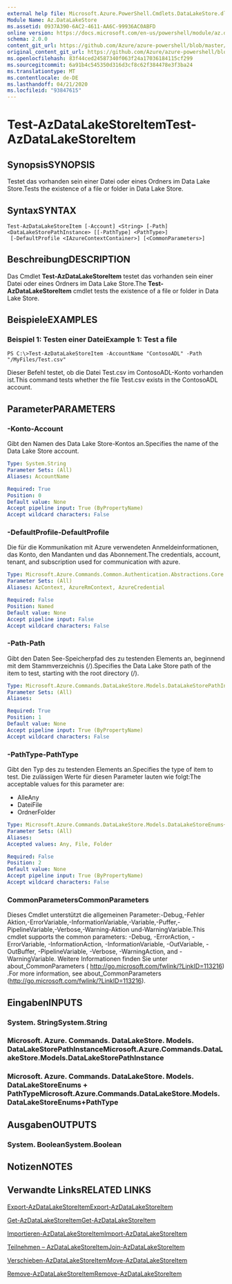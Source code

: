 ```yaml
---
external help file: Microsoft.Azure.PowerShell.Cmdlets.DataLakeStore.dll-Help.xml
Module Name: Az.DataLakeStore
ms.assetid: 0937A390-6AC2-4611-AA6C-99936AC0ABFD
online version: https://docs.microsoft.com/en-us/powershell/module/az.datalakestore/test-azdatalakestoreitem
schema: 2.0.0
content_git_url: https://github.com/Azure/azure-powershell/blob/master/src/DataLakeStore/DataLakeStore/help/Test-AzDataLakeStoreItem.md
original_content_git_url: https://github.com/Azure/azure-powershell/blob/master/src/DataLakeStore/DataLakeStore/help/Test-AzDataLakeStoreItem.md
ms.openlocfilehash: 83f44ced24587340f063f24a17036184115cf299
ms.sourcegitcommit: 6a91b4c545350d316d3cf8c62f384478e3f3ba24
ms.translationtype: MT
ms.contentlocale: de-DE
ms.lasthandoff: 04/21/2020
ms.locfileid: "93847615"
---
```

# <span data-ttu-id="d53e8-101">Test-AzDataLakeStoreItem</span><span class="sxs-lookup"><span data-stu-id="d53e8-101">Test-AzDataLakeStoreItem</span></span>

## <span data-ttu-id="d53e8-102">Synopsis</span><span class="sxs-lookup"><span data-stu-id="d53e8-102">SYNOPSIS</span></span>
<span data-ttu-id="d53e8-103">Testet das vorhanden sein einer Datei oder eines Ordners im Data Lake Store.</span><span class="sxs-lookup"><span data-stu-id="d53e8-103">Tests the existence of a file or folder in Data Lake Store.</span></span>

## <span data-ttu-id="d53e8-104">Syntax</span><span class="sxs-lookup"><span data-stu-id="d53e8-104">SYNTAX</span></span>

```
Test-AzDataLakeStoreItem [-Account] <String> [-Path] <DataLakeStorePathInstance> [[-PathType] <PathType>]
 [-DefaultProfile <IAzureContextContainer>] [<CommonParameters>]
```

## <span data-ttu-id="d53e8-105">Beschreibung</span><span class="sxs-lookup"><span data-stu-id="d53e8-105">DESCRIPTION</span></span>
<span data-ttu-id="d53e8-106">Das Cmdlet **Test-AzDataLakeStoreItem** testet das vorhanden sein einer Datei oder eines Ordners im Data Lake Store.</span><span class="sxs-lookup"><span data-stu-id="d53e8-106">The **Test-AzDataLakeStoreItem** cmdlet tests the existence of a file or folder in Data Lake Store.</span></span>

## <span data-ttu-id="d53e8-107">Beispiele</span><span class="sxs-lookup"><span data-stu-id="d53e8-107">EXAMPLES</span></span>

### <span data-ttu-id="d53e8-108">Beispiel 1: Testen einer Datei</span><span class="sxs-lookup"><span data-stu-id="d53e8-108">Example 1: Test a file</span></span>
```
PS C:\>Test-AzDataLakeStoreItem -AccountName "ContosoADL" -Path "/MyFiles/Test.csv"
```

<span data-ttu-id="d53e8-109">Dieser Befehl testet, ob die Datei Test.csv im ContosoADL-Konto vorhanden ist.</span><span class="sxs-lookup"><span data-stu-id="d53e8-109">This command tests whether the file Test.csv exists in the ContosoADL account.</span></span>

## <span data-ttu-id="d53e8-110">Parameter</span><span class="sxs-lookup"><span data-stu-id="d53e8-110">PARAMETERS</span></span>

### <span data-ttu-id="d53e8-111">-Konto</span><span class="sxs-lookup"><span data-stu-id="d53e8-111">-Account</span></span>
<span data-ttu-id="d53e8-112">Gibt den Namen des Data Lake Store-Kontos an.</span><span class="sxs-lookup"><span data-stu-id="d53e8-112">Specifies the name of the Data Lake Store account.</span></span>

```yaml
Type: System.String
Parameter Sets: (All)
Aliases: AccountName

Required: True
Position: 0
Default value: None
Accept pipeline input: True (ByPropertyName)
Accept wildcard characters: False
```

### <span data-ttu-id="d53e8-113">-DefaultProfile</span><span class="sxs-lookup"><span data-stu-id="d53e8-113">-DefaultProfile</span></span>
<span data-ttu-id="d53e8-114">Die für die Kommunikation mit Azure verwendeten Anmeldeinformationen, das Konto, den Mandanten und das Abonnement.</span><span class="sxs-lookup"><span data-stu-id="d53e8-114">The credentials, account, tenant, and subscription used for communication with azure.</span></span>

```yaml
Type: Microsoft.Azure.Commands.Common.Authentication.Abstractions.Core.IAzureContextContainer
Parameter Sets: (All)
Aliases: AzContext, AzureRmContext, AzureCredential

Required: False
Position: Named
Default value: None
Accept pipeline input: False
Accept wildcard characters: False
```

### <span data-ttu-id="d53e8-115">-Path</span><span class="sxs-lookup"><span data-stu-id="d53e8-115">-Path</span></span>
<span data-ttu-id="d53e8-116">Gibt den Daten See-Speicherpfad des zu testenden Elements an, beginnend mit dem Stammverzeichnis (/).</span><span class="sxs-lookup"><span data-stu-id="d53e8-116">Specifies the Data Lake Store path of the item to test, starting with the root directory (/).</span></span>

```yaml
Type: Microsoft.Azure.Commands.DataLakeStore.Models.DataLakeStorePathInstance
Parameter Sets: (All)
Aliases:

Required: True
Position: 1
Default value: None
Accept pipeline input: True (ByPropertyName)
Accept wildcard characters: False
```

### <span data-ttu-id="d53e8-117">-PathType</span><span class="sxs-lookup"><span data-stu-id="d53e8-117">-PathType</span></span>
<span data-ttu-id="d53e8-118">Gibt den Typ des zu testenden Elements an.</span><span class="sxs-lookup"><span data-stu-id="d53e8-118">Specifies the type of item to test.</span></span>
<span data-ttu-id="d53e8-119">Die zulässigen Werte für diesen Parameter lauten wie folgt:</span><span class="sxs-lookup"><span data-stu-id="d53e8-119">The acceptable values for this parameter are:</span></span>
- <span data-ttu-id="d53e8-120">Alle</span><span class="sxs-lookup"><span data-stu-id="d53e8-120">Any</span></span> 
- <span data-ttu-id="d53e8-121">Datei</span><span class="sxs-lookup"><span data-stu-id="d53e8-121">File</span></span> 
- <span data-ttu-id="d53e8-122">Ordner</span><span class="sxs-lookup"><span data-stu-id="d53e8-122">Folder</span></span>

```yaml
Type: Microsoft.Azure.Commands.DataLakeStore.Models.DataLakeStoreEnums+PathType
Parameter Sets: (All)
Aliases:
Accepted values: Any, File, Folder

Required: False
Position: 2
Default value: None
Accept pipeline input: True (ByPropertyName)
Accept wildcard characters: False
```

### <span data-ttu-id="d53e8-123">CommonParameters</span><span class="sxs-lookup"><span data-stu-id="d53e8-123">CommonParameters</span></span>
<span data-ttu-id="d53e8-124">Dieses Cmdlet unterstützt die allgemeinen Parameter:-Debug,-Fehler Aktion,-ErrorVariable,-InformationVariable,-Variable,-Puffer,-PipelineVariable,-Verbose,-Warning-Aktion und-WarningVariable.</span><span class="sxs-lookup"><span data-stu-id="d53e8-124">This cmdlet supports the common parameters: -Debug, -ErrorAction, -ErrorVariable, -InformationAction, -InformationVariable, -OutVariable, -OutBuffer, -PipelineVariable, -Verbose, -WarningAction, and -WarningVariable.</span></span> <span data-ttu-id="d53e8-125">Weitere Informationen finden Sie unter about_CommonParameters ( http://go.microsoft.com/fwlink/?LinkID=113216) .</span><span class="sxs-lookup"><span data-stu-id="d53e8-125">For more information, see about_CommonParameters (http://go.microsoft.com/fwlink/?LinkID=113216).</span></span>

## <span data-ttu-id="d53e8-126">Eingaben</span><span class="sxs-lookup"><span data-stu-id="d53e8-126">INPUTS</span></span>

### <span data-ttu-id="d53e8-127">System. String</span><span class="sxs-lookup"><span data-stu-id="d53e8-127">System.String</span></span>

### <span data-ttu-id="d53e8-128">Microsoft. Azure. Commands. DataLakeStore. Models. DataLakeStorePathInstance</span><span class="sxs-lookup"><span data-stu-id="d53e8-128">Microsoft.Azure.Commands.DataLakeStore.Models.DataLakeStorePathInstance</span></span>

### <span data-ttu-id="d53e8-129">Microsoft. Azure. Commands. DataLakeStore. Models. DataLakeStoreEnums + PathType</span><span class="sxs-lookup"><span data-stu-id="d53e8-129">Microsoft.Azure.Commands.DataLakeStore.Models.DataLakeStoreEnums+PathType</span></span>

## <span data-ttu-id="d53e8-130">Ausgaben</span><span class="sxs-lookup"><span data-stu-id="d53e8-130">OUTPUTS</span></span>

### <span data-ttu-id="d53e8-131">System. Boolean</span><span class="sxs-lookup"><span data-stu-id="d53e8-131">System.Boolean</span></span>

## <span data-ttu-id="d53e8-132">Notizen</span><span class="sxs-lookup"><span data-stu-id="d53e8-132">NOTES</span></span>

## <span data-ttu-id="d53e8-133">Verwandte Links</span><span class="sxs-lookup"><span data-stu-id="d53e8-133">RELATED LINKS</span></span>

[<span data-ttu-id="d53e8-134">Export-AzDataLakeStoreItem</span><span class="sxs-lookup"><span data-stu-id="d53e8-134">Export-AzDataLakeStoreItem</span></span>](./Export-AzDataLakeStoreItem.md)

[<span data-ttu-id="d53e8-135">Get-AzDataLakeStoreItem</span><span class="sxs-lookup"><span data-stu-id="d53e8-135">Get-AzDataLakeStoreItem</span></span>](./Get-AzDataLakeStoreItem.md)

[<span data-ttu-id="d53e8-136">Importieren-AzDataLakeStoreItem</span><span class="sxs-lookup"><span data-stu-id="d53e8-136">Import-AzDataLakeStoreItem</span></span>](./Import-AzDataLakeStoreItem.md)

[<span data-ttu-id="d53e8-137">Teilnehmen – AzDataLakeStoreItem</span><span class="sxs-lookup"><span data-stu-id="d53e8-137">Join-AzDataLakeStoreItem</span></span>](./Join-AzDataLakeStoreItem.md)

[<span data-ttu-id="d53e8-138">Verschieben-AzDataLakeStoreItem</span><span class="sxs-lookup"><span data-stu-id="d53e8-138">Move-AzDataLakeStoreItem</span></span>](./Move-AzDataLakeStoreItem.md)

[<span data-ttu-id="d53e8-139">Remove-AzDataLakeStoreItem</span><span class="sxs-lookup"><span data-stu-id="d53e8-139">Remove-AzDataLakeStoreItem</span></span>](./Remove-AzDataLakeStoreItem.md)



